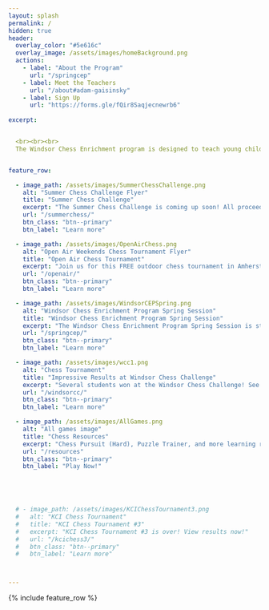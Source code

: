 ```yaml
---
layout: splash
permalink: /
hidden: true
header:
  overlay_color: "#5e616c"
  overlay_image: /assets/images/homeBackground.png
  actions:
    - label: "About the Program"
      url: "/springcep"
    - label: Meet the Teachers
      url: "/about#adam-gaisinsky"
    - label: Sign Up
      url: "https://forms.gle/fQir8Saqjecnewrb6"
  
excerpt: 


  <br><br><br>
  The Windsor Chess Enrichment program is designed to teach young children how to play and enjoy chess. We offer affordable chess classes for students at all skill levels and provide a welcoming and engaging atmosphere for them to play against each other. We also provide private lessons to those students that would like more personalized coaching.


feature_row:

  - image_path: /assets/images/SummerChessChallenge.png
    alt: "Summer Chess Challenge Flyer"
    title: "Summer Chess Challenge"
    excerpt: "The Summer Chess Challenge is coming up soon! All proceeds go towards UNICEF's Ukraine Emergency Fund."
    url: "/summerchess/"
    btn_class: "btn--primary"
    btn_label: "Learn more"

  - image_path: /assets/images/OpenAirChess.png
    alt: "Open Air Weekends Chess Tournament Flyer"
    title: "Open Air Chess Tournament"
    excerpt: "Join us for this FREE outdoor chess tournament in Amherstburg! Everyone is welcome to play!"
    url: "/openair/"
    btn_class: "btn--primary"
    btn_label: "Learn more"

  - image_path: /assets/images/WindsorCEPSpring.png
    alt: "Windsor Chess Enrichment Program Spring Session"
    title: "Windsor Chess Enrichment Program Spring Session"
    excerpt: "The Windsor Chess Enrichment Program Spring Session is starting April 8th! Learn more by clicking the button below!"
    url: "/springcep/"
    btn_class: "btn--primary"
    btn_label: "Learn more"

  - image_path: /assets/images/wcc1.png
    alt: "Chess Tournament"
    title: "Impressive Results at Windsor Chess Challenge"
    excerpt: "Several students won at the Windsor Chess Challenge! See our medallists by clicking the link below!"
    url: "/windsorcc/"
    btn_class: "btn--primary"
    btn_label: "Learn more"  

  - image_path: /assets/images/AllGames.png
    alt: "All games image"
    title: "Chess Resources"
    excerpt: "Chess Pursuit (Hard), Puzzle Trainer, and more learning resources!"
    url: "/resources"
    btn_class: "btn--primary"
    btn_label: "Play Now!"




    
  # - image_path: /assets/images/KCIChessTournament3.png
  #   alt: "KCI Chess Tournament"
  #   title: "KCI Chess Tournament #3"
  #   excerpt: "KCI Chess Tournament #3 is over! View results now!"
  #   url: "/kcichess3/"
  #   btn_class: "btn--primary"
  #   btn_label: "Learn more"



---
```


{% include feature_row %}
